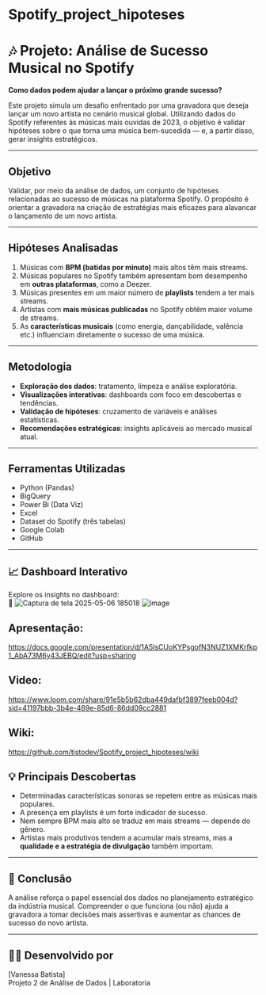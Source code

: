 # Spotify_project_hipoteses

# 🎶 Projeto: Análise de Sucesso Musical no Spotify

**Como dados podem ajudar a lançar o próximo grande sucesso?**

Este projeto simula um desafio enfrentado por uma gravadora que deseja lançar um novo artista no cenário musical global. Utilizando dados do Spotify referentes às músicas mais ouvidas de 2023, o objetivo é validar hipóteses sobre o que torna uma música bem-sucedida — e, a partir disso, gerar insights estratégicos.

---

## Objetivo

Validar, por meio da análise de dados, um conjunto de hipóteses relacionadas ao sucesso de músicas na plataforma Spotify. O propósito é orientar a gravadora na criação de estratégias mais eficazes para alavancar o lançamento de um novo artista.

---

## Hipóteses Analisadas

1. Músicas com **BPM (batidas por minuto)** mais altos têm mais streams.
2. Músicas populares no Spotify também apresentam bom desempenho em **outras plataformas**, como a Deezer.
3. Músicas presentes em um maior número de **playlists** tendem a ter mais streams.
4. Artistas com **mais músicas publicadas** no Spotify obtêm maior volume de streams.
5. As **características musicais** (como energia, dançabilidade, valência etc.) influenciam diretamente o sucesso de uma música.

---

## Metodologia

- **Exploração dos dados**: tratamento, limpeza e análise exploratória.
- **Visualizações interativas**: dashboards com foco em descobertas e tendências.
- **Validação de hipóteses**: cruzamento de variáveis e análises estatísticas.
- **Recomendações estratégicas**: insights aplicáveis ao mercado musical atual.

---

##  Ferramentas Utilizadas

- Python (Pandas)
- BigQuery
- Power Bi (Data Viz)
- Excel
- Dataset do Spotify (três tabelas)
- Google Colab
- GitHub

---

## 📈 Dashboard Interativo

Explore os insights no dashboard:  
🔗 ![Captura de tela 2025-05-06 185018](https://github.com/user-attachments/assets/2d81142b-cb53-4ed9-9de7-7f491a12f9e9)
![image](https://github.com/user-attachments/assets/b98b2bd8-4666-4a18-99ec-6e095eb830c8)


## Apresentação:  

https://docs.google.com/presentation/d/1A5IsCUoKYPsgofN3NUZ1XMKrfkp1_AbA73M6y43JEBQ/edit?usp=sharing

## Video:

https://www.loom.com/share/91e5b5b62dba449dafbf3897feeb004d?sid=41197bbb-3b4e-469e-85d6-86dd09cc2881

## Wiki:

https://github.com/tistodev/Spotify_project_hipoteses/wiki

## 💡 Principais Descobertas

- Determinadas características sonoras se repetem entre as músicas mais populares.
- A presença em playlists é um forte indicador de sucesso.
- Nem sempre BPM mais alto se traduz em mais streams — depende do gênero.
- Artistas mais produtivos tendem a acumular mais streams, mas a **qualidade e a estratégia de divulgação** também importam.

---

## 🧠 Conclusão

A análise reforça o papel essencial dos dados no planejamento estratégico da indústria musical. Compreender o que funciona (ou não) ajuda a gravadora a tomar decisões mais assertivas e aumentar as chances de sucesso do novo artista.

---

## 👩‍💻 Desenvolvido por

[Vanessa Batista]  
Projeto 2 de Análise de Dados | Laboratoria
